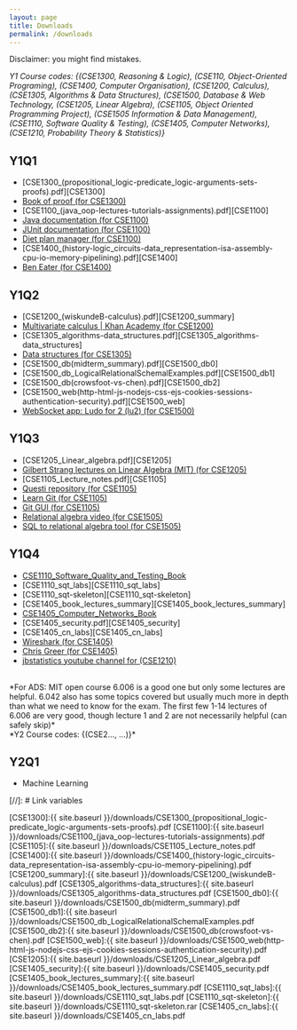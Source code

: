 ```yaml
---
layout: page
title: Downloads
permalink: /downloads
---
```

Disclaimer: you might find mistakes.

*Y1 Course codes: {(CSE1300, Reasoning & Logic), (CSE110, Object-Oriented Programing), (CSE1400, Computer Organisation), (CSE1200, Calculus), (CSE1305, Algorithms & Data Structures), (CSE1500, Database & Web Technology, (CSE1205, Linear Algebra), (CSE1105, Object Oriented Programming Project), (CSE1505 Information & Data Management), (CSE1110, Software Quality & Testing), (CSE1405, Computer Networks), (CSE1210, Probability Theory & Statistics)}*

## Y1Q1

* [CSE1300_(propositional_logic-predicate_logic-arguments-sets-proofs).pdf][CSE1300]
* [Book of proof (for CSE1300)](https://www.people.vcu.edu/~rhammack/BookOfProof/)
* [CSE1100_(java_oop-lectures-tutorials-assignments).pdf][CSE1100]
* [Java documentation (for CSE1100)](https://docs.oracle.com/en/java/javase/11/docs/api/index.html)
* [JUnit documentation (for CSE1100)](https://junit.org/junit5/docs/current/api/org.junit.jupiter.api/org/junit/jupiter/api/Assertions.html)
* [Diet plan manager (for CSE1100)](https://github.com/skirienkopanea/diet)
* [CSE1400_(history-logic_circuits-data_representation-isa-assembly-cpu-io-memory-pipelining).pdf][CSE1400]
* [Ben Eater (for CSE1400)](https://eater.net/)

## Y1Q2

* [CSE1200_(wiskundeB-calculus).pdf][CSE1200_summary]
* [Multivariate calculus \| Khan Academy (for CSE1200)](https://www.khanacademy.org/math/multivariable-calculus)
* [CSE1305_algorithms-data_structures.pdf][CSE1305_algorithms-data_structures]
* [Data structures (for CSE1305)](https://fa20.datastructur.es/)
* [CSE1500_db(midterm_summary).pdf][CSE1500_db0]
* [CSE1500_db_LogicalRelationalSchemalExamples.pdf][CSE1500_db1]
* [CSE1500_db(crowsfoot-vs-chen).pdf][CSE1500_db2] 
* [CSE1500_web(http-html-js-nodejs-css-ejs-cookies-sessions-authentication-security).pdf][CSE1500_web]
* [WebSocket app: Ludo for 2 (lu2) (for CSE1500)](https://github.com/skirienkopanea/lu2)

## Y1Q3

* [CSE1205_Linear_algebra.pdf][CSE1205] 
* [Gilbert Strang lectures on Linear Algebra (MIT) (for CSE1205)](https://www.youtube.com/playlist?list=PL49CF3715CB9EF31D)
* [CSE1105_Lecture_notes.pdf][CSE1105] 
* [Questi repository (for CSE1105)](https://github.com/skirienkopanea/questi)
* [Learn Git (for CSE1105)](https://learngitbranching.js.org/)
* [Git GUI (for CSE1105)](https://www.sourcetreeapp.com/)
* [Relational algebra video (for CSE1505)](https://www.youtube.com/watch?v=tii7xcFilOA)
* [SQL to relational algebra tool (for CSE1505)](https://dbis-uibk.github.io/relax/calc/local/uibk/local/0)

## Y1Q4

* [CSE1110_Software_Quality_and_Testing_Book](https://sttp.site)
* [CSE1110_sqt_labs][CSE1110_sqt_labs]
* [CSE1110_sqt-skeleton][CSE1110_sqt-skeleton]
* [CSE1405_book_lectures_summary][CSE1405_book_lectures_summary]
* [CSE1405_Computer_Networks_Book](http://index-of.es/Varios-2/Computer%20Networks%205th%20Edition.pdf#page=1)
* [CSE1405_security.pdf][CSE1405_security]
* [CSE1405_cn_labs][CSE1405_cn_labs]
* [Wireshark (for CSE1405)](https://www.wireshark.org/)
* [Chris Greer (for CSE1405)](https://www.youtube.com/watch?v=OU-A2EmVrKQ)
* [jbstatistics youtube channel for (CSE1210)](https://www.youtube.com/user/jbstatistics)

<br>
*For ADS: MIT open course 6.006 is a good one but only some lectures are helpful. 6.042 also has some topics covered but usually much more in depth than what we need to know for the exam. The first few 1-14 lectures of 6.006 are very good, though lecture 1 and 2 are not necessarily helpful (can safely skip)*

<br>
*Y2 Course codes: {(CSE2..., ...)}*

## Y2Q1
* Machine Learning

[//]: # Link variables

[CSE1300]:{{ site.baseurl }}/downloads/CSE1300_(propositional_logic-predicate_logic-arguments-sets-proofs).pdf
[CSE1100]:{{ site.baseurl }}/downloads/CSE1100_(java_oop-lectures-tutorials-assignments).pdf
[CSE1105]:{{ site.baseurl }}/downloads/CSE1105_Lecture_notes.pdf
[CSE1400]:{{ site.baseurl }}/downloads/CSE1400_(history-logic_circuits-data_representation-isa-assembly-cpu-io-memory-pipelining).pdf
[CSE1200_summary]:{{ site.baseurl }}/downloads/CSE1200_(wiskundeB-calculus).pdf
[CSE1305_algorithms-data_structures]:{{ site.baseurl }}/downloads/CSE1305_algorithms-data_structures.pdf
[CSE1500_db0]:{{ site.baseurl }}/downloads/CSE1500_db(midterm_summary).pdf
[CSE1500_db1]:{{ site.baseurl }}/downloads/CSE1500_db_LogicalRelationalSchemalExamples.pdf
[CSE1500_db2]:{{ site.baseurl }}/downloads/CSE1500_db(crowsfoot-vs-chen).pdf
[CSE1500_web]:{{ site.baseurl }}/downloads/CSE1500_web(http-html-js-nodejs-css-ejs-cookies-sessions-authentication-security).pdf
[CSE1205]:{{ site.baseurl }}/downloads/CSE1205_Linear_algebra.pdf
[CSE1405_security]:{{ site.baseurl }}/downloads/CSE1405_security.pdf
[CSE1405_book_lectures_summary]:{{ site.baseurl }}/downloads/CSE1405_book_lectures_summary.pdf
[CSE1110_sqt_labs]:{{ site.baseurl }}/downloads/CSE1110_sqt_labs.pdf
[CSE1110_sqt-skeleton]:{{ site.baseurl }}/downloads/CSE1110_sqt-skeleton.rar
[CSE1405_cn_labs]:{{ site.baseurl }}/downloads/CSE1405_cn_labs.pdf